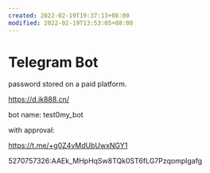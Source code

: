 ```yaml
---
created: 2022-02-19T19:37:13+08:00
modified: 2022-02-19T13:53:05+08:00
---
```


# Telegram Bot

password stored on a paid platform.

https://d.ik888.cn/

bot name:
test0my_bot

with approval:

https://t.me/+g0Z4vMdUbUwxNGY1

5270757326:AAEk_MHpHqSw8TQk0ST6fLG7Pzqomplgafg
